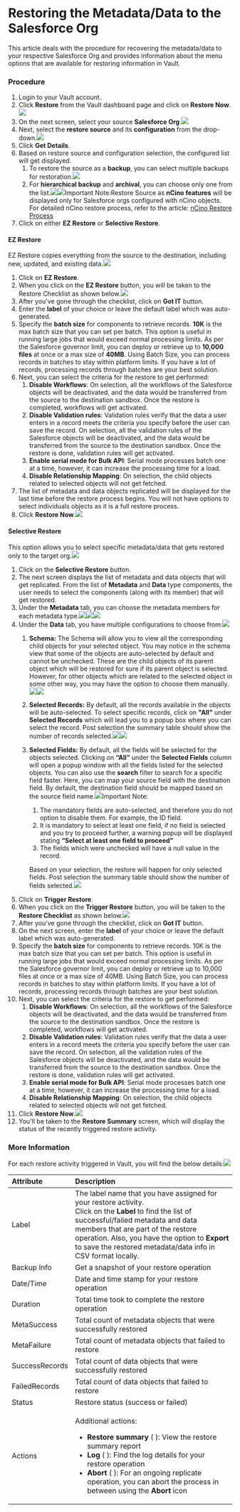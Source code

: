 # Restoring the Metadata/Data to the Salesforce Org

This article deals with the procedure for recovering the metadata/data to your respective Salesforce Org and provides information about the menu options that are available for restoring information in Vault.

### Procedure <a id="procedure"></a>

1. Login to your Vault account.
2. Click **Restore** from the Vault dashboard page and click on **Restore Now**.![](https://cdn.document360.io/8711f4e7-c040-4616-aac9-d947f87e4619/Images/Documentation/image-1622364977813.png)
3. On the next screen, select your source **Salesforce Org**.![](https://cdn.document360.io/8711f4e7-c040-4616-aac9-d947f87e4619/Images/Documentation/image-1622365041868.png)
4. Next, select the **restore source** and its **configuration** from the drop-down.![](https://cdn.document360.io/8711f4e7-c040-4616-aac9-d947f87e4619/Images/Documentation/image-1622365127050.png)
5. Click **Get Details**.
6. Based on restore source and configuration selection, the configured list will get displayed.
   1. To restore the source as a **backup**, you can select multiple backups for restoration.![](https://cdn.document360.io/8711f4e7-c040-4616-aac9-d947f87e4619/Images/Documentation/image-1622365278875.png)
   2. For **hierarchical backup** and **archival**, you can choose only one from the list.![](https://cdn.document360.io/8711f4e7-c040-4616-aac9-d947f87e4619/Images/Documentation/image-1622365650714.png)![](https://cdn.document360.io/8711f4e7-c040-4616-aac9-d947f87e4619/Images/Documentation/image-1622365726225.png)Important Note:Restore Source as **nCino features** will be displayed only for Salesforce orgs configured with nCino objects. For detailed nCino restore process, refer to the article: [nCino Restore Process](https://knowledgebase.autorabit.com/apr21/docs/restoring-ncino-features)
7. Click on either **EZ Restore** or **Selective Restore**.

#### EZ Restore <a id="ez-restore"></a>

EZ Restore copies everything from the source to the destination, including new, updated, and existing data.![](https://cdn.document360.io/8711f4e7-c040-4616-aac9-d947f87e4619/Images/Documentation/image-1622366045954.png)

1. Click on **EZ Restore**.
2. When you click on the **EZ Restore** button, you will be taken to the Restore Checklist as shown below.![](https://cdn.document360.io/8711f4e7-c040-4616-aac9-d947f87e4619/Images/Documentation/image-1622366272576.png)
3. After you've gone through the checklist, click on **Got IT** button.
4. Enter the **label** of your choice or leave the default label which was auto-generated.
5. Specify the **batch size** for components to retrieve records. **10K** is the max batch size that you can set per batch. This option is useful in running large jobs that would exceed normal processing limits. As per the Salesforce governor limit, you can deploy or retrieve up to **10,000 files** at once or a max size of **40MB**. Using Batch Size, you can process records in batches to stay within platform limits. If you have a lot of records, processing records through batches are your best solution.
6. Next, you can select the criteria for the restore to get performed:
   1. **Disable Workflows**: On selection, all the workflows of the Salesforce objects will be deactivated, and the data would be transferred from the source to the destination sandbox. Once the restore is completed, workflows will get activated.
   2. **Disable Validation rules**: Validation rules verify that the data a user enters in a record meets the criteria you specify before the user can save the record. On selection, all the validation rules of the Salesforce objects will be deactivated, and the data would be transferred from the source to the destination sandbox. Once the restore is done, validation rules will get activated.
   3. **Enable serial mode for Bulk API**: Serial mode processes batch one at a time, however, it can increase the processing time for a load.
   4. **Disable Relationship Mapping**: On selection, the child objects related to selected objects will not get fetched.
7. The list of metadata and data objects replicated will be displayed for the last time before the restore process begins. You will not have options to select individuals objects as it is a full restore process.
8. Click **Restore Now**.![](https://cdn.document360.io/8711f4e7-c040-4616-aac9-d947f87e4619/Images/Documentation/image-1622366723629.png)

#### Selective Restore <a id="selective-restore"></a>

This option allows you to select specific metadata/data that gets restored only to the target org.![](https://cdn.document360.io/8711f4e7-c040-4616-aac9-d947f87e4619/Images/Documentation/image-1622366770751.png)

1. Click on the **Selective Restore** button.
2. The next screen displays the list of metadata and data objects that will get replicated. From the list of **Metadata** and **Data** type components, the user needs to select the components \(along with its member\) that will get restored.
3. Under the **Metadata** tab, you can choose the metadata members for each metadata type.![](https://cdn.document360.io/8711f4e7-c040-4616-aac9-d947f87e4619/Images/Documentation/image-1622367185365.png)![](https://cdn.document360.io/8711f4e7-c040-4616-aac9-d947f87e4619/Images/Documentation/image-1622367322571.png)![](https://cdn.document360.io/8711f4e7-c040-4616-aac9-d947f87e4619/Images/Documentation/image-1622367457365.png)
4. Under the **Data** tab, you have multiple configurations to choose from:![](https://cdn.document360.io/8711f4e7-c040-4616-aac9-d947f87e4619/Images/Documentation/image-1622367527730.png)
   1. **Schema:** The Schema will allow you to view all the corresponding child objects for your selected object. You may notice in the schema view that some of the objects are auto-selected by default and cannot be unchecked. These are the child objects of its parent object which will be restored for sure if its parent object is selected. However, for other objects which are related to the selected object in some other way, you may have the option to choose them manually.![](https://cdn.document360.io/8711f4e7-c040-4616-aac9-d947f87e4619/Images/Documentation/image-1623319728654.png)![](https://cdn.document360.io/8711f4e7-c040-4616-aac9-d947f87e4619/Images/Documentation/image-1623319742240.png)
   2. **Selected Records:** By default, all the records available in the objects will be auto-selected. To select specific records, click on **"All"** under **Selected Records** which will lead you to a popup box where you can select the record. Post selection the summary table should show the number of records selected.![](https://cdn.document360.io/8711f4e7-c040-4616-aac9-d947f87e4619/Images/Documentation/image-1622367679369.png)![](https://cdn.document360.io/8711f4e7-c040-4616-aac9-d947f87e4619/Images/Documentation/image-1622367734069.png)
   3. **Selected Fields:** By default, all the fields will be selected for the objects selected. Clicking on **“All”** under the **Selected Fields** column will open a popup window with all the fields listed for the selected objects. You can also use the **search** filter to search for a specific field faster. Here, you can map your source field with the destination field. By default, the destination field should be mapped based on the source field name.![](https://cdn.document360.io/8711f4e7-c040-4616-aac9-d947f87e4619/Images/Documentation/image-1622367828901.png)Important Note:

      1. The mandatory fields are auto-selected, and therefore you do not option to disable them. For example, the ID field.
      2. It is mandatory to select at least one field, if no field is selected and you try to proceed further, a warning popup will be displayed stating **“Select at least one field to proceed”**
      3. The fields which were unchecked will have a null value in the record.

      Based on your selection, the restore will happen for only selected fields. Post selection the summary table should show the number of fields selected.![](https://cdn.document360.io/8711f4e7-c040-4616-aac9-d947f87e4619/Images/Documentation/image-1622367878063.png)
5. Click on **Trigger Restore**.
6. When you click on the **Trigger Restore** button, you will be taken to the **Restore Checklist** as shown below.![](https://cdn.document360.io/8711f4e7-c040-4616-aac9-d947f87e4619/Images/Documentation/image-1622367955671.png)
7. After you've gone through the checklist, click on **Got IT** button.
8. On the next screen, enter the **label** of your choice or leave the default label which was auto-generated.
9. Specify the **batch size** for components to retrieve records. 10K is the max batch size that you can set per batch. This option is useful in running large jobs that would exceed normal processing limits. As per the Salesforce governor limit, you can deploy or retrieve up to 10,000 files at once or a max size of 40MB. Using Batch Size, you can process records in batches to stay within platform limits. If you have a lot of records, processing records through batches are your best solution.
10. Next, you can select the criteria for the restore to get performed:
    1. **Disable Workflows**: On selection, all the workflows of the Salesforce objects will be deactivated, and the data would be transferred from the source to the destination sandbox. Once the restore is completed, workflows will get activated.
    2. **Disable Validation rules**: Validation rules verify that the data a user enters in a record meets the criteria you specify before the user can save the record. On selection, all the validation rules of the Salesforce objects will be deactivated, and the data would be transferred from the source to the destination sandbox. Once the restore is done, validation rules will get activated.
    3. **Enable serial mode for Bulk API**: Serial mode processes batch one at a time, however, it can increase the processing time for a load.
    4. **Disable Relationship Mapping**: On selection, the child objects related to selected objects will not get fetched.
11. Click **Restore Now**.![](https://cdn.document360.io/8711f4e7-c040-4616-aac9-d947f87e4619/Images/Documentation/image-1622368054253.png)
12. You'll be taken to the **Restore Summary** screen, which will display the status of the recently triggered restore activity.

### More Information <a id="more-information"></a>

For each restore activity triggered in Vault, you will find the below details:![](https://cdn.document360.io/8711f4e7-c040-4616-aac9-d947f87e4619/Images/Documentation/image-1622369633025.png)

<table>
  <thead>
    <tr>
      <th style="text-align:left">Attribute</th>
      <th style="text-align:left">Description</th>
    </tr>
  </thead>
  <tbody>
    <tr>
      <td style="text-align:left">Label</td>
      <td style="text-align:left">The label name that you have assigned for your restore activity.
        <br />Click on the <b>Label </b>to find the list of successful/failed metadata
        and data members that are part of the restore operation. Also, you have
        the option to <b>Export </b>to save the restored metadata/data info in CSV
        format locally.</td>
    </tr>
    <tr>
      <td style="text-align:left">Backup Info</td>
      <td style="text-align:left">Get a snapshot of your restore operation</td>
    </tr>
    <tr>
      <td style="text-align:left">Date/Time</td>
      <td style="text-align:left">Date and time stamp for your restore operation</td>
    </tr>
    <tr>
      <td style="text-align:left">Duration</td>
      <td style="text-align:left">Total time took to complete the restore operation</td>
    </tr>
    <tr>
      <td style="text-align:left">MetaSuccess</td>
      <td style="text-align:left">Total count of metadata objects that were successfully restored</td>
    </tr>
    <tr>
      <td style="text-align:left">MetaFailure</td>
      <td style="text-align:left">Total count of metadata objects that failed to restore</td>
    </tr>
    <tr>
      <td style="text-align:left">SuccessRecords</td>
      <td style="text-align:left">Total count of data objects that were successfully restored</td>
    </tr>
    <tr>
      <td style="text-align:left">FailedRecords</td>
      <td style="text-align:left">Total count of data objects that failed to restore</td>
    </tr>
    <tr>
      <td style="text-align:left">Status</td>
      <td style="text-align:left">Restore status (success or failed)</td>
    </tr>
    <tr>
      <td style="text-align:left">Actions</td>
      <td style="text-align:left">
        <p>Additional actions:</p>
        <ul>
          <li><b>Restore summary </b>(
            <img src="https://docs.autorabit.com/Vault/2.0/images/drex_replicate_custom_16.png"
            alt/>): View the restore summary report</li>
          <li><b>Log </b>(
            <img src="https://docs.autorabit.com/Vault/2.0/images/drex_replicate_custom_17.png"
            alt/>): Find the log details for your restore operation</li>
          <li><b>Abort </b>(
            <img src="https://docs.autorabit.com/Vault/2.0/images/drex_replicate_custom_18.png"
            alt/>): For an ongoing replicate operation, you can abort the process in between
            using the <b>Abort </b>icon</li>
        </ul>
      </td>
    </tr>
  </tbody>
</table>

